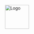 <img src="[https://pecceg2.github.io/wp-no-featured-image-post-deletor/logo.png](https://github.com/PecceG2/pecceg2.github.io/blob/master/RocketCloud_Stream_Deck/screenshot_01.jpg?raw=true)https://github.com/PecceG2/pecceg2.github.io/blob/master/RocketCloud_Stream_Deck/screenshot_01.jpg?raw=true" alt="Logo" width="80" height="80">
